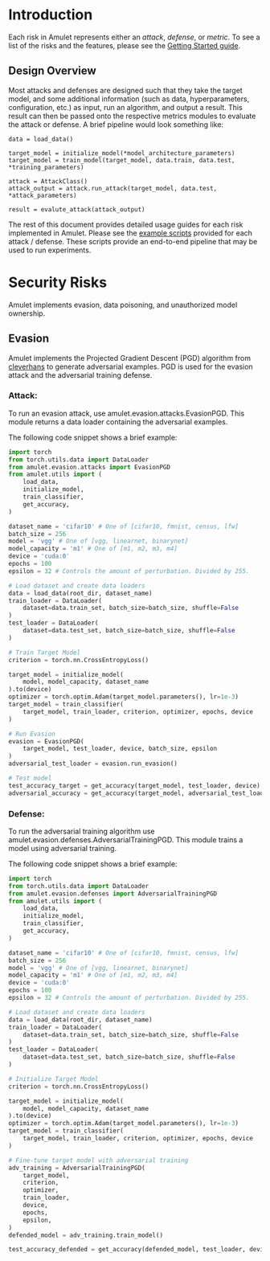 # Introduction

Each risk in Amulet represents either an *attack*, *defense*, or *metric*. To see a list of the risks and the features, please see the [Getting Started guide](https://github.com/ssg-research/amulet/blob/main/docs/GETTING_STARTED.md).

## Design Overview
Most attacks and defenses are designed such that they take the target model, and some additional information (such as data, hyperparameters, configuration, etc.) as input, run an algorithm, and output a result. This result can then be passed onto the respective metrics modules to evaluate the attack or defense. A brief pipeline would look something like:
```
data = load_data()

target_model = initialize_model(*model_architecture_parameters)
target_model = train_model(target_model, data.train, data.test, *training_parameters)

attack = AttackClass()
attack_output = attack.run_attack(target_model, data.test, *attack_parameters)

result = evalute_attack(attack_output)
```

The rest of this document provides detailed usage guides for each risk implemented in Amulet. Please see the [example scripts](https://github.com/ssg-research/amulet/tree/main/examples) provided for each attack / defense. These scripts provide an end-to-end pipeline that may be used to run experiments.

# Security Risks
Amulet implements evasion, data poisoning, and unauthorized model ownership.

## Evasion
Amulet implements the Projected Gradient Descent (PGD) algorithm from [cleverhans](https://github.com/cleverhans-lab/cleverhans) to generate adversarial examples. PGD is used for the evasion attack and the adversarial training defense.

### Attack:
To run an evasion attack, use amulet.evasion.attacks.EvasionPGD. This module returns a data loader containing the adversarial examples.

The following code snippet shows a brief example:
```python
import torch
from torch.utils.data import DataLoader
from amulet.evasion.attacks import EvasionPGD
from amulet.utils import (
    load_data,
    initialize_model,
    train_classifier,
    get_accuracy,
)

dataset_name = 'cifar10' # One of [cifar10, fmnist, census, lfw]
batch_size = 256
model = 'vgg' # One of [vgg, linearnet, binarynet]
model_capacity = 'm1' # One of [m1, m2, m3, m4]
device = 'cuda:0'
epochs = 100
epsilon = 32 # Controls the amount of perturbation. Divided by 255.

# Load dataset and create data loaders
data = load_data(root_dir, dataset_name)
train_loader = DataLoader(
    dataset=data.train_set, batch_size=batch_size, shuffle=False
)
test_loader = DataLoader(
    dataset=data.test_set, batch_size=batch_size, shuffle=False
)

# Train Target Model
criterion = torch.nn.CrossEntropyLoss()

target_model = initialize_model(
    model, model_capacity, dataset_name
).to(device)
optimizer = torch.optim.Adam(target_model.parameters(), lr=1e-3)
target_model = train_classifier(
    target_model, train_loader, criterion, optimizer, epochs, device
)

# Run Evasion
evasion = EvasionPGD(
    target_model, test_loader, device, batch_size, epsilon
)
adversarial_test_loader = evasion.run_evasion()

# Test model
test_accuracy_target = get_accuracy(target_model, test_loader, device)
adversarial_accuracy = get_accuracy(target_model, adversarial_test_loader, device)
```

### Defense:
To run the adversarial training algorithm use amulet.evasion.defenses.AdversarialTrainingPGD. This module trains a model using adversarial training.

The following code snippet shows a brief example:
```python
import torch
from torch.utils.data import DataLoader
from amulet.evasion.defenses import AdversarialTrainingPGD
from amulet.utils import (
    load_data,
    initialize_model,
    train_classifier,
    get_accuracy,
)

dataset_name = 'cifar10' # One of [cifar10, fmnist, census, lfw]
batch_size = 256
model = 'vgg' # One of [vgg, linearnet, binarynet]
model_capacity = 'm1' # One of [m1, m2, m3, m4]
device = 'cuda:0'
epochs = 100
epsilon = 32 # Controls the amount of perturbation. Divided by 255.

# Load dataset and create data loaders
data = load_data(root_dir, dataset_name)
train_loader = DataLoader(
    dataset=data.train_set, batch_size=batch_size, shuffle=False
)
test_loader = DataLoader(
    dataset=data.test_set, batch_size=batch_size, shuffle=False
)

# Initialize Target Model
criterion = torch.nn.CrossEntropyLoss()

target_model = initialize_model(
    model, model_capacity, dataset_name
).to(device)
optimizer = torch.optim.Adam(target_model.parameters(), lr=1e-3)
target_model = train_classifier(
    target_model, train_loader, criterion, optimizer, epochs, device
)

# Fine-tune target model with adversarial training
adv_training = AdversarialTrainingPGD(
    target_model,
    criterion,
    optimizer,
    train_loader,
    device,
    epochs,
    epsilon,
)
defended_model = adv_training.train_model()

test_accuracy_defended = get_accuracy(defended_model, test_loader, device)
```
